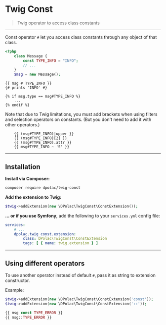 # Twig Const
> Twig operator to access class constants

----------------------------------------------------------------

Const operator `#` let you access class constants through any object
of that class.

```php
<?php
    class Message {
        const TYPE_INFO = "INFO";
        // ...
    }
    $msg = new Message();
```

```twig
{{ msg # TYPE_INFO }}
{# prints 'INFO' #}
```

```twig
{% if msg.type == msg#TYPE_INFO %}
    ...
{% endif %}
```

Note that due to Twig limitations, you must add brackets when
using filters and selection operators on constants.
(But you don't need to add it with other operators.)

```twig
    {{ (msg#TYPE_INFO)|upper }}
    {{ (msg#TYPE_INFO)[2] }}
    {{ (msg#TYPE_INFO).attr }}
    {{ msg#TYPE_INFO ~ 'S' }}
```

----------------------------------------------------------------

## Installation

**Install via Composer:**
```bash
composer require dpolac/twig-const
```

**Add the extension to Twig:**
```php
$twig->addExtension(new \DPolac\TwigConst\ConstExtension());
```

**... or if you use Symfony**, add the following to your `services.yml` config file:

```yaml
services:
    # ...
    dpolac.twig_const.extension:
        class: DPolac\TwigConst\ConstExtension
        tags: [ { name: twig.extension } ]
```

----------------------------------------------------------------

## Using different operators

To use another operator instead of default `#`, pass it as string
to extension constructor.

Example:

```php
$twig->addExtension(new \DPolac\TwigConst\ConstExtension('const'));
$twig->addExtension(new \DPolac\TwigConst\ConstExtension('::'));
```

```php
{{ msg const TYPE_ERROR }}
{{ msg::TYPE_ERROR }}
```
